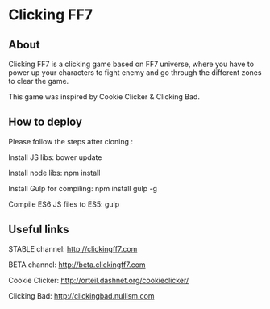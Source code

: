 # Clicking FF7

## About

Clicking FF7 is a clicking game based on FF7 universe, where you have to power up your characters to fight enemy and go through the different zones to clear the game.

This game was inspired by Cookie Clicker & Clicking Bad.

## How to deploy

Please follow the steps after cloning :

Install JS libs: bower update

Install node libs: npm install

Install Gulp for compiling: npm install gulp -g

Compile ES6 JS files to ES5: gulp

## Useful links

STABLE channel: http://clickingff7.com

BETA channel: http://beta.clickingff7.com

Cookie Clicker: http://orteil.dashnet.org/cookieclicker/

Clicking Bad: http://clickingbad.nullism.com
